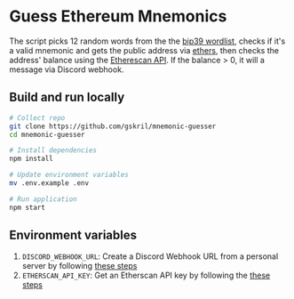 # Guess Ethereum Mnemonics

The script picks 12 random words from the the [bip39 wordlist](https://github.com/bitcoin/bips/blob/master/bip-0039/english.txt), checks if it's a valid mnemonic and gets the public address via [ethers](https://docs.ethers.io/), then checks the address' balance using the [Etherescan API](https://docs.etherscan.io/). If the balance > 0, it will a message via Discord webhook.

## Build and run locally
```bash
# Collect repo
git clone https://github.com/gskril/mnemonic-guesser
cd mnemonic-guesser

# Install dependencies
npm install

# Update environment variables
mv .env.example .env

# Run application
npm start
```

## Environment variables
1. `DISCORD_WEBHOOK_URL`: Create a Discord Webhook URL from a personal server by following [these steps](https://support.discord.com/hc/en-us/articles/228383668-Intro-to-Webhooks)
2. `ETHERSCAN_API_KEY`: Get an Etherscan API key by following the [these steps](https://docs.etherscan.io/getting-started/viewing-api-usage-statistics)
